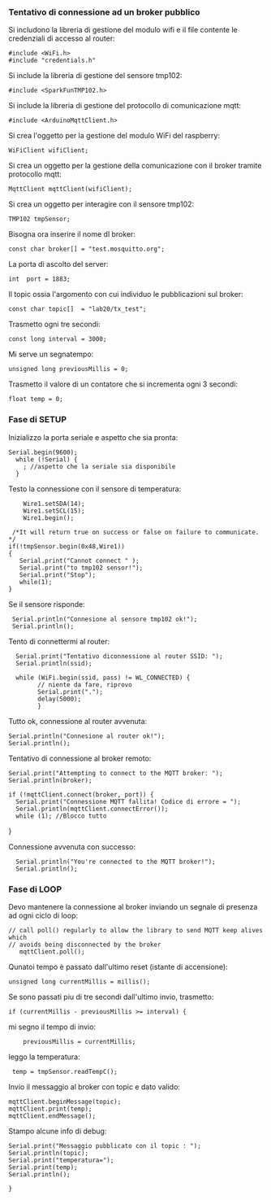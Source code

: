 ### Tentativo di connessione ad un broker pubblico

Si includono la libreria di gestione del modulo wifi e il file contente le credenziali di accesso al router:

    #include <WiFi.h>
    #include "credentials.h"

Si include la libreria di gestione del sensore tmp102:

    #include <SparkFunTMP102.h> 

Si include la libreria di gestione del protocollo di comunicazione mqtt:

    #include <ArduinoMqttClient.h>

Si crea l'oggetto per la gestione del modulo WiFi del raspberry:

    WiFiClient wifiClient;

Si crea un oggetto per la gestione della comunicazione con il broker tramite protocollo mqtt:

    MqttClient mqttClient(wifiClient);

Si crea un oggetto per interagire con il sensore tmp102:
    
    TMP102 tmpSensor;

Bisogna ora inserire il nome dl broker:

    const char broker[] = "test.mosquitto.org";

La porta di ascolto del server:

    int  port = 1883;
    
Il topic ossia l'argomento con cui individuo le pubblicazioni sul broker:

    const char topic[]  = "lab20/tx_test";

Trasmetto ogni tre secondi:

    const long interval = 3000;

Mi serve un segnatempo:

    unsigned long previousMillis = 0;

Trasmetto il valore di un contatore che si incrementa ogni 3 secondi:

    float temp = 0;



### Fase di SETUP

Inizializzo la porta seriale e aspetto che sia pronta:

    Serial.begin(9600);
      while (!Serial) {
        ; //aspetto che la seriale sia disponibile
      }

  Testo la connessione con il sensore di temperatura:

        Wire1.setSDA(14);
        Wire1.setSCL(15);
        Wire1.begin();

     /*It will return true on success or false on failure to communicate. */
    if(!tmpSensor.begin(0x48,Wire1))
    { 
       Serial.print("Cannot connect " );
       Serial.print("to tmp102 sensor!");
       Serial.print("Stop");
       while(1);
    }

 Se il sensore risponde:

     Serial.println("Connesione al sensore tmp102 ok!");
     Serial.println();

  Tento di connettermi al router:
  
      Serial.print("Tentativo diconnessione al router SSID: ");
      Serial.println(ssid);
      
      while (WiFi.begin(ssid, pass) != WL_CONNECTED) {
            // niente da fare, riprovo
            Serial.print(".");
            delay(5000);
            }

Tutto ok, connessione al router avvenuta:

    Serial.println("Connesione al router ok!");
    Serial.println();

  
Tentativo di connessione al broker remoto:


    Serial.print("Attempting to connect to the MQTT broker: ");
    Serial.println(broker);

    if (!mqttClient.connect(broker, port)) {
      Serial.print("Connessione MQTT fallita! Codice di errore = ");
      Serial.println(mqttClient.connectError());
      while (1); //Blocco tutto
  }

Connessione avvenuta con successo:

      Serial.println("You're connected to the MQTT broker!");
      Serial.println();

### Fase di LOOP

Devo mantenere la connessione al broker inviando un segnale di presenza ad ogni ciclo di loop:

    // call poll() regularly to allow the library to send MQTT keep alives which
    // avoids being disconnected by the broker
       mqttClient.poll();

Qunatoi tempo è passato dall'ultimo reset (istante di accensione):
  
    unsigned long currentMillis = millis();

Se sono passati piu di tre secondi dall'ultimo invio, trasmetto:

    if (currentMillis - previousMillis >= interval) {
    
mi segno il tempo di invio:

        previousMillis = currentMillis;

leggo la temperatura:

     temp = tmpSensor.readTempC();

Invio il messaggio al broker con topic e dato valido:

    mqttClient.beginMessage(topic);
    mqttClient.print(temp);
    mqttClient.endMessage();

Stampo alcune info di debug:

    Serial.print("Messaggio pubblicato con il topic : ");
    Serial.println(topic);
    Serial.print("temperatura=");
    Serial.print(temp);
    Serial.println();

    }


